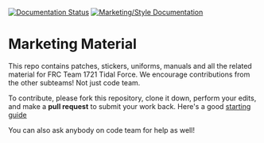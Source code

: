 [![Documentation Status](https://readthedocs.org/projects/tidal-force-uniform-and-style-guide/badge/?version=latest)](https://tidal-force-uniform-and-style-guide.readthedocs.io/en/latest/?badge=latest)
[![Marketing/Style Documentation](https://github.com/FRC-1721/marketing-material/actions/workflows/docs-workflow.yml/badge.svg)](https://github.com/FRC-1721/marketing-material/actions/workflows/docs-workflow.yml)

# Marketing Material

This repo contains patches, stickers, uniforms, manuals and all the related
material for FRC Team 1721 Tidal Force. We encourage contributions from the
other subteams! Not just code team.

To contribute, please fork this repository, clone it down, perform your edits,
and make a **pull request** to submit your work back. Here's a good [starting guide](https://docs.github.com/en/get-started/quickstart/fork-a-repo)

You can also ask anybody on code team for help as well!

